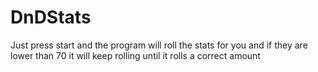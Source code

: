 # DnDStats
Just press start and the program will roll the stats for you and if they are lower than 70 it will keep rolling until it rolls a correct amount
